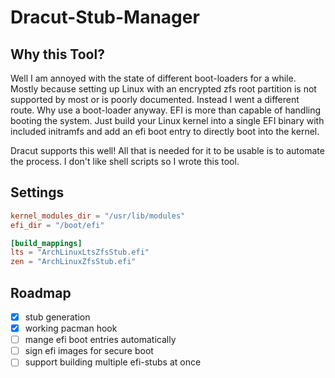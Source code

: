 Dracut-Stub-Manager
==================

## Why this Tool?

Well I am annoyed with the state of different boot-loaders for a while. Mostly because setting up Linux with an encrypted zfs root partition is not supported by most or is poorly documented. Instead I went a different route. 
Why use a boot-loader anyway. EFI is more than capable of handling booting the system. Just build your Linux kernel into a single EFI binary with included initramfs and add an efi boot entry to directly boot into the kernel.

Dracut supports this well! All that is needed for it to be usable is to automate the process. I don't like shell scripts so I wrote this tool.


## Settings

``` toml
kernel_modules_dir = "/usr/lib/modules"
efi_dir = "/boot/efi"

[build_mappings]
lts = "ArchLinuxLtsZfsStub.efi"
zen = "ArchLinuxZfsStub.efi"
```

## Roadmap
- [x] stub generation
- [x] working pacman hook
- [ ] mange efi boot entries automatically
- [ ] sign efi images for secure boot
- [ ] support building multiple efi-stubs at once
